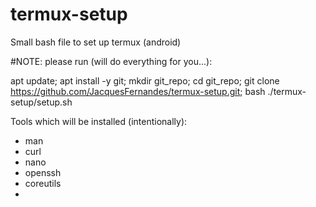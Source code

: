 # termux-setup
Small bash file to set up termux (android) 

#NOTE:
please run (will do everything for you...):

apt update; apt install -y git; mkdir git_repo; cd git_repo; git clone https://github.com/JacquesFernandes/termux-setup.git;
bash ./termux-setup/setup.sh

Tools which will be installed (intentionally):
 - man
 - curl
 - nano
 - openssh
 - coreutils
 -

